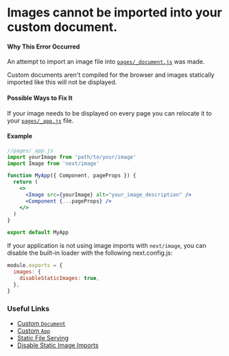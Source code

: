 # Images cannot be imported into your custom document.

#### Why This Error Occurred

An attempt to import an image file into [`pages/_document.js`](https://nextjs.org/docs/advanced-features/custom-document) was made.

Custom documents aren't compiled for the browser and images statically imported like this will not be displayed.

#### Possible Ways to Fix It

If your image needs to be displayed on every page you can relocate it to your [`pages/_app.js`](https://nextjs.org/docs/advanced-features/custom-app) file.

#### Example

```jsx
//pages/_app.js
import yourImage from 'path/to/your/image'
import Image from 'next/image'

function MyApp({ Component, pageProps }) {
  return (
    <>
      <Image src={yourImage} alt="your_image_description" />
      <Component {...pageProps} />
    </>
  )
}

export default MyApp
```

If your application is not using image imports with `next/image`, you can disable the built-in loader with the following next.config.js:

```js
module.exports = {
  images: {
    disableStaticImages: true,
  },
}
```

### Useful Links

- [Custom `Document`](https://nextjs.org/docs/advanced-features/custom-document)
- [Custom `App`](https://nextjs.org/docs/advanced-features/custom-app)
- [Static File Serving](https://nextjs.org/docs/basic-features/static-file-serving)
- [Disable Static Image Imports](https://nextjs.org/docs/api-reference/next/image#disablestaticimports)
